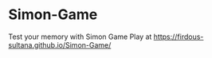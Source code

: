 # Simon-Game
Test your memory with Simon Game
Play at
  https://firdous-sultana.github.io/Simon-Game/
